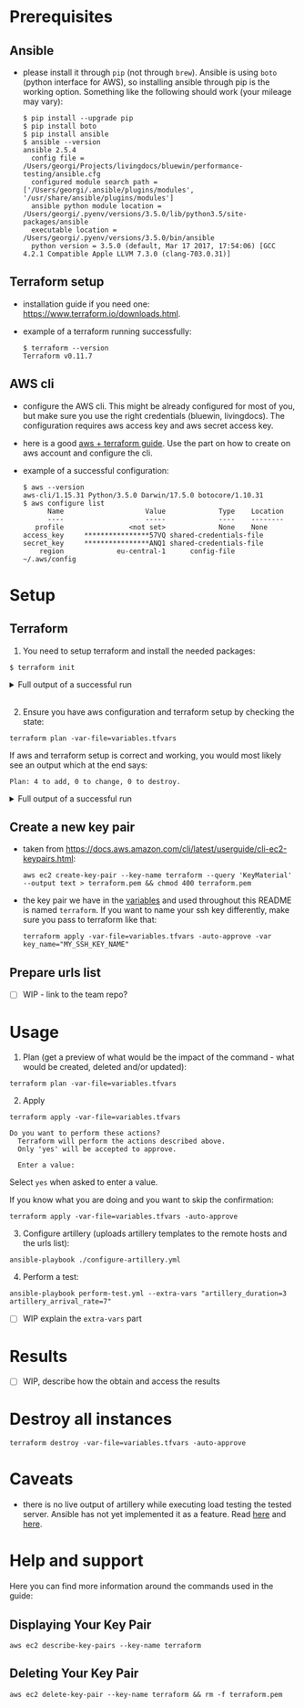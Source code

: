 # Prerequisites

## Ansible

- please install it through `pip` (not through `brew`). Ansible is using `boto` (python interface for AWS), so installing ansible through pip is the working option. Something like the following should work (your mileage may vary):

  ```
  $ pip install --upgrade pip
  $ pip install boto
  $ pip install ansible
  $ ansible --version
  ansible 2.5.4
    config file = /Users/georgi/Projects/livingdocs/bluewin/performance-testing/ansible.cfg
    configured module search path = ['/Users/georgi/.ansible/plugins/modules', '/usr/share/ansible/plugins/modules']
    ansible python module location = /Users/georgi/.pyenv/versions/3.5.0/lib/python3.5/site-packages/ansible
    executable location = /Users/georgi/.pyenv/versions/3.5.0/bin/ansible
    python version = 3.5.0 (default, Mar 17 2017, 17:54:06) [GCC 4.2.1 Compatible Apple LLVM 7.3.0 (clang-703.0.31)]
  ```

## Terraform setup

- installation guide if you need one: https://www.terraform.io/downloads.html.
- example of a terraform running successfully:

  ```
  $ terraform --version
  Terraform v0.11.7
  ```

## AWS cli

- configure the AWS cli. This might be already configured for most of you, but make sure you use the right credentials (bluewin, livingdocs). The configuration requires aws access key and aws secret access key.
- here is a good [aws + terraform guide](https://hackernoon.com/introduction-to-aws-with-terraform-7a8daf261dc0). Use the part on how to create on aws account and configure the cli.
- example of a successful configuration:

  ```
  $ aws --version
  aws-cli/1.15.31 Python/3.5.0 Darwin/17.5.0 botocore/1.10.31
  $ aws configure list
        Name                    Value             Type    Location
        ----                    -----             ----    --------
     profile                <not set>             None    None
  access_key     ****************57VQ shared-credentials-file
  secret_key     ****************ANQ1 shared-credentials-file
      region             eu-central-1      config-file    ~/.aws/config
  ```

# Setup

## Terraform

1. You need to setup terraform and install the needed packages:

  ```
  $ terraform init
  ```

  <details>
  <summary>Full output of a successful run</summary>

  ```bash
  Initializing provider plugins...
  - Checking for available provider plugins on https://releases.hashicorp.com...
  - Downloading plugin for provider "aws" (1.22.0)...

  The following providers do not have any version constraints in configuration,
  so the latest version was installed.

  To prevent automatic upgrades to new major versions that may contain breaking
  changes, it is recommended to add version = "..." constraints to the
  corresponding provider blocks in configuration, with the constraint strings
  suggested below.

  * provider.aws: version = "~> 1.22"

  Terraform has been successfully initialized!

  You may now begin working with Terraform. Try running "terraform plan" to see
  any changes that are required for your infrastructure. All Terraform commands
  should now work.

  If you ever set or change modules or backend configuration for Terraform,
  rerun this command to reinitialize your working directory. If you forget, other
  commands will detect it and remind you to do so if necessary
  ```
  </details>

<br/>

2. Ensure you have aws configuration and terraform setup by checking the state:

  ```
  terraform plan -var-file=variables.tfvars
  ```

If aws and terraform setup is correct and working, you would most likely see an output which at the end says:

  ```
  Plan: 4 to add, 0 to change, 0 to destroy.
  ```

  <details>
  <summary>Full output of a successful run</summary>

  ```bash
  $ terraform plan -var-file=variables.tfvars
  Refreshing Terraform state in-memory prior to plan...
  The refreshed state will be used to calculate this plan, but will not be
  persisted to local or remote state storage.


  ------------------------------------------------------------------------

  An execution plan has been generated and is shown below.
  Resource actions are indicated with the following symbols:
    + create

  Terraform will perform the following actions:

    + aws_default_vpc.default
        id:                                    <computed>
        assign_generated_ipv6_cidr_block:      <computed>
        cidr_block:                            <computed>
        default_network_acl_id:                <computed>
        default_route_table_id:                <computed>
        default_security_group_id:             <computed>
        dhcp_options_id:                       <computed>
        enable_classiclink:                    <computed>
        enable_classiclink_dns_support:        <computed>
        enable_dns_hostnames:                  <computed>
        enable_dns_support:                    "true"
        instance_tenancy:                      <computed>
        ipv6_association_id:                   <computed>
        ipv6_cidr_block:                       <computed>
        main_route_table_id:                   <computed>

    + aws_instance.web-performance-test[0]
        id:                                    <computed>
        ami:                                   "ami-c7e0c82c"
        associate_public_ip_address:           <computed>
        availability_zone:                     <computed>
        ebs_block_device.#:                    <computed>
        ephemeral_block_device.#:              <computed>
        get_password_data:                     "false"
        instance_state:                        <computed>
        instance_type:                         "t2.micro"
        ipv6_address_count:                    <computed>
        ipv6_addresses.#:                      <computed>
        key_name:                              "terraform"
        network_interface.#:                   <computed>
        network_interface_id:                  <computed>
        password_data:                         <computed>
        placement_group:                       <computed>
        primary_network_interface_id:          <computed>
        private_dns:                           <computed>
        private_ip:                            <computed>
        public_dns:                            <computed>
        public_ip:                             <computed>
        root_block_device.#:                   <computed>
        security_groups.#:                     "1"
        security_groups.1271829205:            "with-ssh-security-group"
        source_dest_check:                     "true"
        subnet_id:                             <computed>
        tags.%:                                "1"
        tags.Name:                             "web-performance-test"
        tenancy:                               <computed>
        user_data:                             "8ad701e23aad06df493cc1291465222a8155b4c5"
        volume_tags.%:                         <computed>
        vpc_security_group_ids.#:              <computed>

    + aws_instance.web-performance-test[1]
        id:                                    <computed>
        ami:                                   "ami-c7e0c82c"
        associate_public_ip_address:           <computed>
        availability_zone:                     <computed>
        ebs_block_device.#:                    <computed>
        ephemeral_block_device.#:              <computed>
        get_password_data:                     "false"
        instance_state:                        <computed>
        instance_type:                         "t2.micro"
        ipv6_address_count:                    <computed>
        ipv6_addresses.#:                      <computed>
        key_name:                              "terraform"
        network_interface.#:                   <computed>
        network_interface_id:                  <computed>
        password_data:                         <computed>
        placement_group:                       <computed>
        primary_network_interface_id:          <computed>
        private_dns:                           <computed>
        private_ip:                            <computed>
        public_dns:                            <computed>
        public_ip:                             <computed>
        root_block_device.#:                   <computed>
        security_groups.#:                     "1"
        security_groups.1271829205:            "with-ssh-security-group"
        source_dest_check:                     "true"
        subnet_id:                             <computed>
        tags.%:                                "1"
        tags.Name:                             "web-performance-test"
        tenancy:                               <computed>
        user_data:                             "8ad701e23aad06df493cc1291465222a8155b4c5"
        volume_tags.%:                         <computed>
        vpc_security_group_ids.#:              <computed>

    + aws_security_group.with_ssh
        id:                                    <computed>
        arn:                                   <computed>
        description:                           "Managed by Terraform"
        egress.#:                              "1"
        egress.482069346.cidr_blocks.#:        "1"
        egress.482069346.cidr_blocks.0:        "0.0.0.0/0"
        egress.482069346.description:          ""
        egress.482069346.from_port:            "0"
        egress.482069346.ipv6_cidr_blocks.#:   "0"
        egress.482069346.prefix_list_ids.#:    "0"
        egress.482069346.protocol:             "-1"
        egress.482069346.security_groups.#:    "0"
        egress.482069346.self:                 "false"
        egress.482069346.to_port:              "0"
        ingress.#:                             "1"
        ingress.2541437006.cidr_blocks.#:      "1"
        ingress.2541437006.cidr_blocks.0:      "0.0.0.0/0"
        ingress.2541437006.description:        ""
        ingress.2541437006.from_port:          "22"
        ingress.2541437006.ipv6_cidr_blocks.#: "0"
        ingress.2541437006.protocol:           "tcp"
        ingress.2541437006.security_groups.#:  "0"
        ingress.2541437006.self:               "false"
        ingress.2541437006.to_port:            "22"
        name:                                  "with-ssh-security-group"
        owner_id:                              <computed>
        revoke_rules_on_delete:                "false"
        vpc_id:                                "${aws_default_vpc.default.id}"


  Plan: 4 to add, 0 to change, 0 to destroy.

  ------------------------------------------------------------------------

  Note: You didn't specify an "-out" parameter to save this plan, so Terraform
  can't guarantee that exactly these actions will be performed if
  "terraform apply" is subsequently run.
  ```

  </details>

## Create a new key pair

- taken from https://docs.aws.amazon.com/cli/latest/userguide/cli-ec2-keypairs.html:

  ```
  aws ec2 create-key-pair --key-name terraform --query 'KeyMaterial' --output text > terraform.pem && chmod 400 terraform.pem
  ```

- the key pair we have in the [variables](./variables.tfvars) and used throughout this README is named `terraform`. If you want to name your ssh key differently, make sure you pass to terraform like that:

  ```
  terraform apply -var-file=variables.tfvars -auto-approve -var key_name="MY_SSH_KEY_NAME"
  ```

## Prepare urls list

- [ ] WIP - link to the team repo?

# Usage

1. Plan (get a preview of what would be the impact of the command - what would be created, deleted and/or updated):

  ```
  terraform plan -var-file=variables.tfvars
  ```

2. Apply

  ```
  terraform apply -var-file=variables.tfvars

  Do you want to perform these actions?
    Terraform will perform the actions described above.
    Only 'yes' will be accepted to approve.

    Enter a value:
  ```

Select `yes` when asked to enter a value.

If you know what you are doing and you want to skip the confirmation:

  ```
  terraform apply -var-file=variables.tfvars -auto-approve
  ```

3. Configure artillery (uploads artillery templates to the remote hosts and the urls list):

  ```
  ansible-playbook ./configure-artillery.yml
  ```

4. Perform a test:

  ```
  ansible-playbook perform-test.yml --extra-vars "artillery_duration=3 artillery_arrival_rate=7"
  ```

- [ ] WIP explain the `extra-vars` part

# Results

- [ ] WIP, describe how the obtain and access the results

# Destroy all instances

  ```
  terraform destroy -var-file=variables.tfvars -auto-approve
  ```

# Caveats

- there is no live output of artillery while executing load testing the tested server. Ansible has not yet implemented it as a feature. Read [here](https://github.com/ansible/ansible/issues/3887) and [here](https://github.com/ansible/ansible/issues/4870).

# Help and support

Here you can find more information around the commands used in the guide:

## Displaying Your Key Pair

```
aws ec2 describe-key-pairs --key-name terraform
```

## Deleting Your Key Pair

```
aws ec2 delete-key-pair --key-name terraform && rm -f terraform.pem
```
